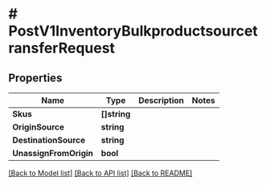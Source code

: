 # # PostV1InventoryBulkproductsourcetransferRequest


## Properties 


Name | Type | Description | Notes
------------ | ------------- | ------------- | -------------
**Skus**| **[]string** |   |
**OriginSource**| **string** |   |
**DestinationSource**| **string** |   |
**UnassignFromOrigin**| **bool** |   |


[[Back to Model list]](../../README.md#models) [[Back to API list]](../../README.md#endpoints) [[Back to README]](../../README.md)

